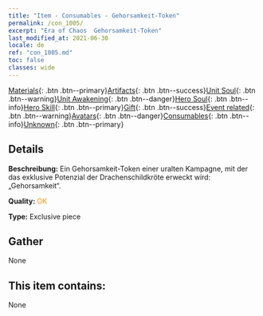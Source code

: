 ```yaml
---
title: "Item - Consumables - Gehorsamkeit-Token"
permalink: /con_1005/
excerpt: "Era of Chaos  Gehorsamkeit-Token"
last_modified_at: 2021-06-30
locale: de
ref: "con_1005.md"
toc: false
classes: wide
---
```

 [Materials](/ItemsDE/){: .btn .btn--primary}[Artifacts](/ItemsDE/Artifacts/){: .btn .btn--success}[Unit Soul](/ItemsDE/UnitSoul/){: .btn .btn--warning}[Unit Awakening](/ItemsDE/UnitAwakening/){: .btn .btn--danger}[Hero Soul](/ItemsDE/HeroSoul/){: .btn .btn--info}[Hero Skill](/ItemsDE/HeroSkill/){: .btn .btn--primary}[Gift](/ItemsDE/Gift/){: .btn .btn--success}[Event related](/ItemsDE/Events/){: .btn .btn--warning}[Avatars](/ItemsDE/Avatars/){: .btn .btn--danger}[Consumables](/ItemsDE/Consumables/){: .btn .btn--info}[Unknown](/ItemsDE/Unknown/){: .btn .btn--primary}

## Details
 **Beschreibung:** Ein Gehorsamkeit-Token einer uralten Kampagne, mit der das exklusive Potenzial der Drachenschildkröte erweckt wird: „Gehorsamkeit“.

 **Quality:** <span style="color: #FF8C00">OK</span>

 **Type:** Exclusive piece

## Gather

  None

## This item contains:

  None

